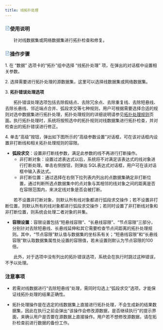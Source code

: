 ```yaml
---
title: 线拓扑处理
---
```


### ![](img/read.gif)使用说明

　　针对线数据集或网络数据集进行拓扑检查和修复。

### ![](img/read.gif)操作步骤

1\.  在 “数据” 选项卡的“拓扑”组中选择 “线拓扑处理” 项，在弹出的对话框中设置相关参数。

2\.  选择需要进行拓扑处理的源数据集，这里可以选择线数据集或网络数据集。

3\.  **拓扑错误处理选项**

　　拓扑错误处理选项包括去除假结点、去除冗余点、去除重复线、去除短悬线、去除长悬线、邻近端点合并、弧段求交等七种规则，用户可根据需要选择合适的规则对选中数据集进行拓扑处理，拓扑处理规则的详细说明请参见[拓扑处理规则](TopoProcess.html)页面。执行拓扑处理时，系统将按照选中的拓扑规则对线数据集进行拓扑检查，并对检查出的拓扑错误进行修正。

4\. 单击“高级”按钮，弹出如下图所示的“高级参数设置”对话框，可在该对话框内设置非打断线和相关拓扑处理规则的容限。


-   **弧段求交**：设置非打断线参数，满足此参数的线不再进行打断操作。
    -   非打断对象：设置过滤表达式以后，系统将不对满足该表达式的线对象进行打断处理。单击右侧按钮，则弹出 SQL表达式对话框，用户可在该对话框中输入表达式。
    -   非打断位置：通过选择在右侧下拉列表内列出的点数据集确定非打断位置，通过判断所选点数据集中的点对象与其相邻的线对象之间的距离是否在容限范围内，来决定线对象是否会被打断。

　　若不设置非打断对象，则默认所有线对象都进行弧段求交操作；若不设置非打断位置，则默认所有的线对象都进行弧段求交操作；若同时设置了非打断线对象和非打断位置，则系统会处理二者对象的并集。

-   **容限设置**：容限设置包括“短悬线容限”、“长悬线容限”、“节点容限”三部分，分别针对去除短悬线、长悬线延伸和其它需要检查节点间距离的拓扑处理规则。其中，“节点容限”默认值与数据集的坐标系有关；“短悬线容限”和“长悬线容限”默认取数据集属性处设置的容限值，若未设置则默认为节点容限的100倍。

　　此外，对于选项中没有列出的拓扑错误选项，系统会在执行时跳过这种错误，不予以处理。
    

### 注意事项

* 若需对线数据进行“去除短悬线”处理，需同时勾选上“弧段求交”选项，才能保证线拓扑处理的结果正确性。

* 拓扑处理操作是在选定的线数据集上直接进行拓扑处理，不会生成新的结果数据集，因此在执行之前会弹出“该操作会修改源数据，是否继续执行”的提示界面，来确认用户是否要在源数据上直接操作。用户若不想修改源数据，请在拓扑检查前进行数据的备份工作。


